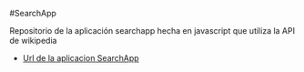 #SearchApp

Repositorio de la aplicación searchapp hecha en javascript que utiliza la API de wikipedia

- [Url de la aplicacion SearchApp](https://Axe10rellana.github.io/searchapp/searchapp)
